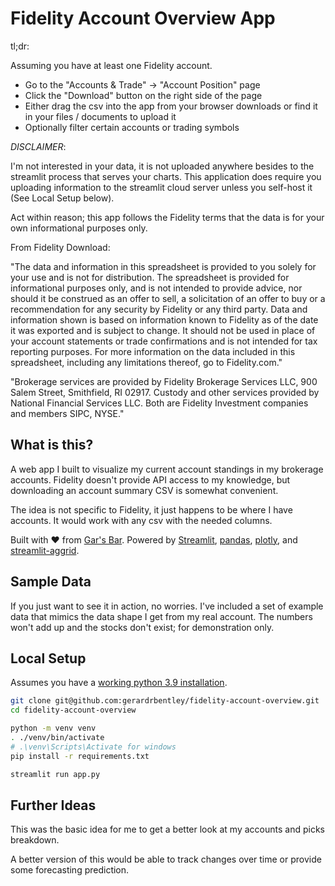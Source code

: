 # Fidelity Account Overview App

tl;dr:

Assuming you have at least one Fidelity account.

- Go to the "Accounts & Trade" -> "Account Position" page
- Click the "Download" button on the right side of the page
- Either drag the csv into the app from your browser downloads or find it in your files / documents to upload it
- Optionally filter certain accounts or trading symbols

*DISCLAIMER*:

I'm not interested in your data, it is not uploaded anywhere besides to the streamlit process that serves your charts.
This application does require you uploading information to the streamlit cloud server unless you self-host it (See Local Setup below).

Act within reason; this app follows the Fidelity terms that the data is for your own informational purposes only.

From Fidelity Download:

"The data and information in this spreadsheet is provided to you solely for your use and is not for distribution. The spreadsheet is provided for informational purposes only, and is not intended to provide advice, nor should it be construed as an offer to sell, a solicitation of an offer to buy or a recommendation for any security by Fidelity or any third party. Data and information shown is based on information known to Fidelity as of the date it was exported and is subject to change. It should not be used in place of your account statements or trade confirmations and is not intended for tax reporting purposes. For more information on the data included in this spreadsheet, including any limitations thereof, go to Fidelity.com."

"Brokerage services are provided by Fidelity Brokerage Services LLC, 900 Salem Street, Smithfield, RI 02917. Custody and other services provided by National Financial Services LLC. Both are Fidelity Investment companies and members SIPC, NYSE."

## What is this?

A web app I built to visualize my current account standings in my brokerage accounts.
Fidelity doesn't provide API access to my knowledge, but downloading an account summary CSV is somewhat convenient.

The idea is not specific to Fidelity, it just happens to be where I have accounts.
It would work with any csv with the needed columns.

Built with :heart: from [Gar's Bar](https://tech.gerardbentley.com/).
Powered by [Streamlit](https://streamlit.io), [pandas](https://pandas.pydata.org/docs/), [plotly](https://plotly.com/python/), and [streamlit-aggrid](https://github.com/PablocFonseca/streamlit-aggrid).

## Sample Data

If you just want to see it in action, no worries.
I've included a set of example data that mimics the data shape I get from my real account.
The numbers won't add up and the stocks don't exist; for demonstration only.

## Local Setup

Assumes you have a [working python 3.9 installation](https://tech.gerardbentley.com/python/beginner/2022/01/29/install-python.html).

```sh
git clone git@github.com:gerardrbentley/fidelity-account-overview.git
cd fidelity-account-overview

python -m venv venv
. ./venv/bin/activate
# .\venv\Scripts\Activate for windows
pip install -r requirements.txt

streamlit run app.py
```

## Further Ideas

This was the basic idea for me to get a better look at my accounts and picks breakdown.

A better version of this would be able to track changes over time or provide some forecasting prediction.
